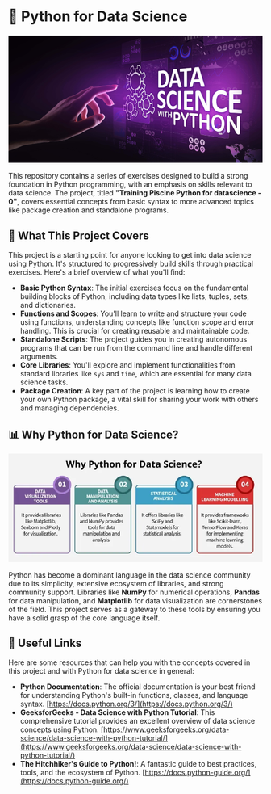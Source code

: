 # 🐍 Python for Data Science
![Cover Image](CoverImage.png)


This repository contains a series of exercises designed to build a strong foundation in Python programming, with an emphasis on skills relevant to data science. The project, titled **"Training Piscine Python for datascience - 0"**, covers essential concepts from basic syntax to more advanced topics like package creation and standalone programs.

## 🚀 What This Project Covers

This project is a starting point for anyone looking to get into data science using Python. It's structured to progressively build skills through practical exercises. Here's a brief overview of what you'll find:

-   **Basic Python Syntax**: The initial exercises focus on the fundamental building blocks of Python, including data types like lists, tuples, sets, and dictionaries.
-   **Functions and Scopes**: You'll learn to write and structure your code using functions, understanding concepts like function scope and error handling. This is crucial for creating reusable and maintainable code.
-   **Standalone Scripts**: The project guides you in creating autonomous programs that can be run from the command line and handle different arguments.
-   **Core Libraries**: You'll explore and implement functionalities from standard libraries like `sys` and `time`, which are essential for many data science tasks.
-   **Package Creation**: A key part of the project is learning how to create your own Python package, a vital skill for sharing your work with others and managing dependencies.

## 📊 Why Python for Data Science?
![Cover Image](WhyPythonForDatascience.png)


Python has become a dominant language in the data science community due to its simplicity, extensive ecosystem of libraries, and strong community support. Libraries like **NumPy** for numerical operations, **Pandas** for data manipulation, and **Matplotlib** for data visualization are cornerstones of the field. This project serves as a gateway to these tools by ensuring you have a solid grasp of the core language itself.

## 🔗 Useful Links

Here are some resources that can help you with the concepts covered in this project and with Python for data science in general:

* **Python Documentation**: The official documentation is your best friend for understanding Python's built-in functions, classes, and language syntax. [https://docs.python.org/3/](https://docs.python.org/3/)
* **GeeksforGeeks - Data Science with Python Tutorial**: This comprehensive tutorial provides an excellent overview of data science concepts using Python. [https://www.geeksforgeeks.org/data-science/data-science-with-python-tutorial/](https://www.geeksforgeeks.org/data-science/data-science-with-python-tutorial/)
* **The Hitchhiker's Guide to Python!**: A fantastic guide to best practices, tools, and the ecosystem of Python. [https://docs.python-guide.org/](https://docs.python-guide.org/)
